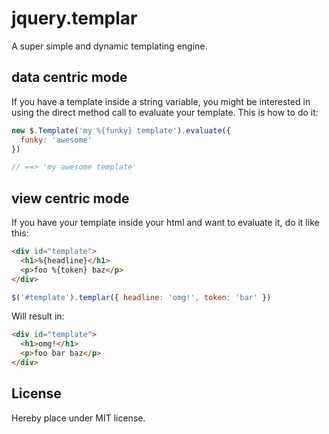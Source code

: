 jquery.templar
==============

A super simple and dynamic templating engine.

## data centric mode

If you have a template inside a string variable, you might be interested in using
the direct method call to evaluate your template. This is how to do it:

```js
new $.Template('my %{funky} template').evaluate({
  funky: 'awesome'
})

// ==> 'my awesome template'
```

## view centric mode

If you have your template inside your html and want to evaluate it, do it like this:

```html
<div id="template">
  <h1>%{headline}</h1>
  <p>foo %{token} baz</p>
</div>
```

```js
$('#template').templar({ headline: 'omg!', token: 'bar' })
```

Will result in:

```html
<div id="template">
  <h1>omg!</h1>
  <p>foo bar baz</p>
</div>
```

## License

Hereby place under MIT license.